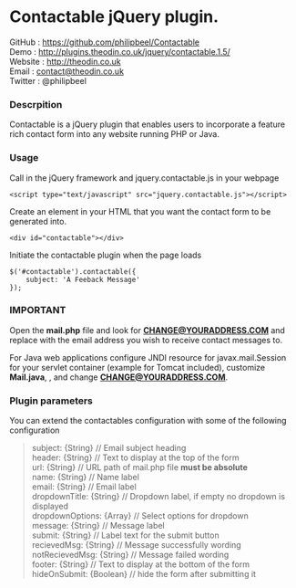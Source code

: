 Contactable jQuery plugin.
========================================================

GitHub  : https://github.com/philipbeel/Contactable<br/>
Demo    : http://plugins.theodin.co.uk/jquery/contactable.1.5/<br/>
Website : http://theodin.co.uk<br/>
Email   : contact@theodin.co.uk<br/>
Twitter : @philipbeel<br/>

### Descrpition
Contactable is a jQuery plugin that enables users to incorporate a feature rich contact form into any website running PHP or Java.

### Usage
Call in the jQuery framework and jquery.contactable.js in your webpage

	<script type="text/javascript" src="jquery.contactable.js"></script>

Create an element in your HTML that you want the contact form to be generated into.

	<div id="contactable"></div>

Initiate the contactable plugin when the page loads

	$('#contactable').contactable({
  		subject: 'A Feeback Message'
 	});

### IMPORTANT
Open the **mail.php** file and look for **CHANGE@YOURADDRESS.COM** and replace with the email address you wish to receive contact messages to.

For Java web applications configure JNDI resource for javax.mail.Session for your servlet container (example for Tomcat included), customize **Mail.java**, , and change **CHANGE@YOURADDRESS.COM**.

### Plugin parameters
You can extend the contactables configuration with some of the following configuration

>subject: {String}           // Email subject heading<br/>
>header: {String}            // Text to display at the top of the form<br/>
>url: {String}               // URL path of mail.php file **must be absolute**<br/>
>name: {String}              // Name label<br/>
>email: {String}             // Email label<br/>
>dropdownTitle: {String}     // Dropdown label, if empty no dropdown is displayed<br/>
>dropdownOptions: {Array}    // Select options for dropdown<br/>
>message: {String}           // Message label<br/>
>submit: {String}            // Label text for the submit button<br/>
>recievedMsg: {String}       // Message successfully wording<br/>
>notRecievedMsg: {String}    // Message failed wording<br/>
>footer: {String}            // Text to display at the bottom of the form<br/>
>hideOnSubmit: {Boolean}     // hide the form after submitting it<br/>



